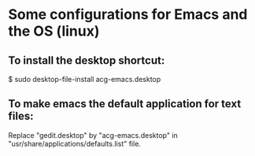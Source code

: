 # Some configurations for Emacs and the OS (linux)

## To install the desktop shortcut:
$ sudo desktop-file-install acg-emacs.desktop

## To make emacs the default application for text files:
Replace "gedit.desktop" by "acg-emacs.desktop" in "usr/share/applications/defaults.list" file.

